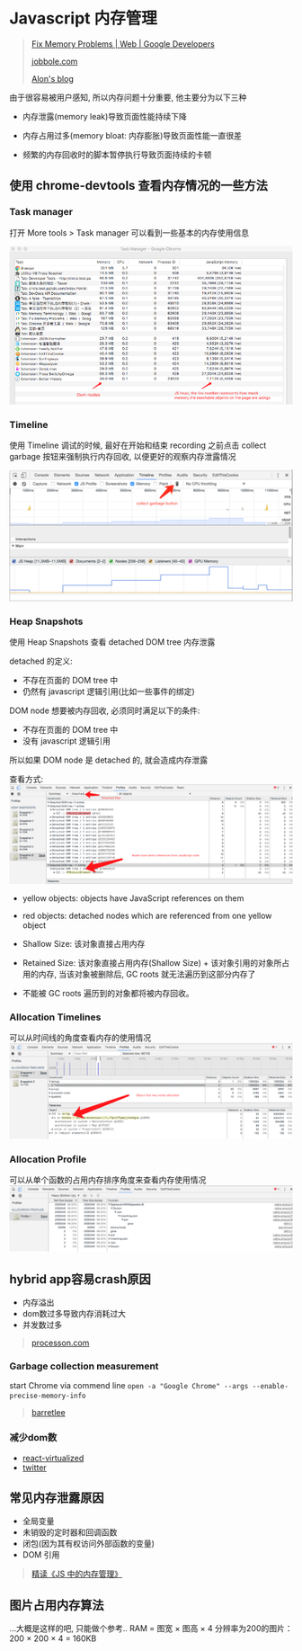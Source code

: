 # Javascript 内存管理

> [Fix Memory Problems | Web | Google Developers](https://developers.google.com/web/tools/chrome-devtools/memory-problems/)
>
> [jobbole.com](http://web.jobbole.com/81915/)
>
> [Alon's blog](http://jinlong.github.io/2016/05/01/4-Types-of-Memory-Leaks-in-JavaScript-and-How-to-Get-Rid-Of-Them/)

由于很容易被用户感知, 所以内存问题十分重要, 他主要分为以下三种

* 内存泄露(memory leak)导致页面性能持续下降

* 内存占用过多(memory bloat: 内存膨胀)导致页面性能一直很差

* 频繁的内存回收时的脚本暂停执行导致页面持续的卡顿

## 使用 chrome-devtools 查看内存情况的一些方法

### Task manager

打开 More tools > Task manager 可以看到一些基本的内存使用信息

![memory](https://raw.githubusercontent.com/pbdm/img/master/20170221143208_Vs5TPC_Screenshot.jpeg)

### Timeline

使用 Timeline 调试的时候, 最好在开始和结束 recording 之前点击 collect garbage 按钮来强制执行内存回收, 以便更好的观察内存泄露情况

![memory](https://raw.githubusercontent.com/pbdm/img/master/20170221152537_WdxCMR_Screenshot.jpeg)

### Heap Snapshots

使用 Heap Snapshots 查看 detached DOM tree 内存泄露

detached 的定义:

* 不存在页面的 DOM tree 中
* 仍然有 javascript 逻辑引用(比如一些事件的绑定)

DOM node 想要被内存回收, 必须同时满足以下的条件:

* 不存在页面的 DOM tree 中
* 没有 javascript 逻辑引用

所以如果 DOM node 是 detached 的, 就会造成内存泄露

查看方式:
![memory](https://raw.githubusercontent.com/pbdm/img/master/20170221171504_D1ICtM_Screenshot.jpeg)

* yellow objects: objects have JavaScript references on them
* red objects: detached nodes which are referenced from one yellow object

* Shallow Size: 该对象直接占用内存
* Retained Size: 该对象直接占用内存(Shallow Size) + 该对象引用的对象所占用的内存, 当该对象被删除后, GC roots 就无法遍历到这部分内存了
* 不能被 GC roots 遍历到的对象都将被内存回收。

### Allocation Timelines

可以从时间线的角度查看内存的使用情况
![memory](https://raw.githubusercontent.com/pbdm/img/master/20170222092032_lNAh7a_Screenshot.jpeg)

### Allocation Profile

可以从单个函数的占用内存排序角度来查看内存使用情况
![memory](https://raw.githubusercontent.com/pbdm/img/master/20170222092633_m0jsDG_Screenshot.jpeg)

## hybrid app容易crash原因

* 内存溢出
* dom数过多导致内存消耗过大
* 并发数过多

> [processon.com](https://www.processon.com/embed/mind/582ea284e4b0645c0ebc0cb8)

### Garbage collection measurement

start Chrome via commend line
`open -a "Google Chrome" --args --enable-precise-memory-info`

> [barretlee](http://www.barretlee.com/blog/2016/05/30/h5-crash-research/)

### 减少dom数

* [react-virtualized](https://github.com/bvaughn/react-virtualized)
* [twitter](https://mobile.twitter.com/home)

## 常见内存泄露原因

* 全局变量
* 未销毁的定时器和回调函数
* 闭包(因为其有权访问外部函数的变量)
* DOM 引用

> [精读《JS 中的内存管理》](https://zhuanlan.zhihu.com/p/30552148?group_id=908267248675049472)

## 图片占用内存算法

...大概是这样的吧, 只能做个参考..
RAM = 图宽 × 图高 × 4
分辨率为200的图片：200 × 200 × 4 = 160KB